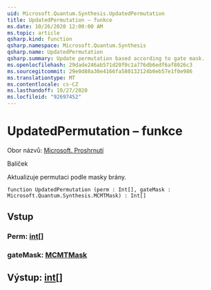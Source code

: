 ```yaml
---
uid: Microsoft.Quantum.Synthesis.UpdatedPermutation
title: UpdatedPermutation – funkce
ms.date: 10/26/2020 12:00:00 AM
ms.topic: article
qsharp.kind: function
qsharp.namespace: Microsoft.Quantum.Synthesis
qsharp.name: UpdatedPermutation
qsharp.summary: Update permutation based according to gate mask.
ms.openlocfilehash: 29dade246ab571d20f0c1a776db6edf6af8026c3
ms.sourcegitcommit: 29e0d88a30e4166fa580132124b0eb57e1f0e986
ms.translationtype: MT
ms.contentlocale: cs-CZ
ms.lasthandoff: 10/27/2020
ms.locfileid: "92697452"
---
```

# <a name="updatedpermutation-function"></a>UpdatedPermutation – funkce

Obor názvů: [Microsoft. Proshrnutí](xref:Microsoft.Quantum.Synthesis)

Balíček [](https://nuget.org/packages/)


Aktualizuje permutaci podle masky brány.

```qsharp
function UpdatedPermutation (perm : Int[], gateMask : Microsoft.Quantum.Synthesis.MCMTMask) : Int[]
```


## <a name="input"></a>Vstup

### <a name="perm--int"></a>Perm: [int](xref:microsoft.quantum.lang-ref.int)[]




### <a name="gatemask--mcmtmask"></a>gateMask: [MCMTMask](xref:Microsoft.Quantum.Synthesis.MCMTMask)





## <a name="output--int"></a>Výstup: [int](xref:microsoft.quantum.lang-ref.int)[]

